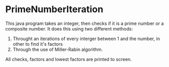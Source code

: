 # PrimeNumberIteration
This java program takes an integer, then checks if it is a prime number or a composite number.
It does this using two different methods:
1. Throught an iterations of every interger between 1 and the number, in other to find it's factors
2. Through the use of Miller-Rabin algorithm.

All checks, factors and lowest factors are printed to screen.
